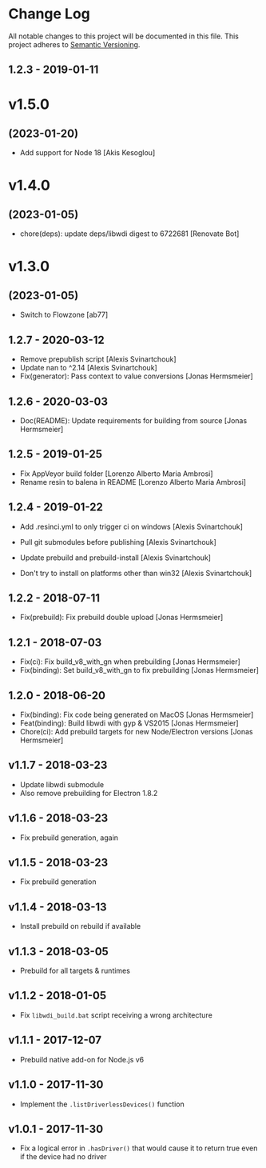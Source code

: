 # Change Log

All notable changes to this project will be documented in this file.
This project adheres to [Semantic Versioning](http://semver.org/).

## 1.2.3 - 2019-01-11

# v1.5.0
## (2023-01-20)

* Add support for Node 18 [Akis Kesoglou]

# v1.4.0
## (2023-01-05)

* chore(deps): update deps/libwdi digest to 6722681 [Renovate Bot]

# v1.3.0
## (2023-01-05)

* Switch to Flowzone [ab77]

## 1.2.7 - 2020-03-12

* Remove prepublish script [Alexis Svinartchouk]
* Update nan to ^2.14 [Alexis Svinartchouk]
* Fix(generator): Pass context to value conversions [Jonas Hermsmeier]

## 1.2.6 - 2020-03-03

* Doc(README): Update requirements for building from source [Jonas Hermsmeier]

## 1.2.5 - 2019-01-25

* Fix AppVeyor build folder [Lorenzo Alberto Maria Ambrosi]
* Rename resin to balena in README [Lorenzo Alberto Maria Ambrosi]

## 1.2.4 - 2019-01-22

* Add .resinci.yml to only trigger ci on windows [Alexis Svinartchouk]
* Pull git submodules before publishing [Alexis Svinartchouk]
* Update prebuild and prebuild-install [Alexis Svinartchouk]

* Don't try to install on platforms other than win32 [Alexis Svinartchouk]

## 1.2.2 - 2018-07-11

* Fix(prebuild): Fix prebuild double upload [Jonas Hermsmeier]

## 1.2.1 - 2018-07-03

* Fix(ci): Fix build_v8_with_gn when prebuilding [Jonas Hermsmeier]
* Fix(binding): Set build_v8_with_gn to fix prebuilding [Jonas Hermsmeier]

## 1.2.0 - 2018-06-20

* Fix(binding): Fix code being generated on MacOS [Jonas Hermsmeier]
* Feat(binding): Build libwdi with gyp & VS2015 [Jonas Hermsmeier]
* Chore(ci): Add prebuild targets for new Node/Electron versions [Jonas Hermsmeier]

## v1.1.7 - 2018-03-23

- Update libwdi submodule
- Also remove prebuilding for Electron 1.8.2

## v1.1.6 - 2018-03-23

- Fix prebuild generation, again

## v1.1.5 - 2018-03-23

- Fix prebuild generation

## v1.1.4 - 2018-03-13

- Install prebuild on rebuild if available 

## v1.1.3 - 2018-03-05

- Prebuild for all targets & runtimes

## v1.1.2 - 2018-01-05

- Fix `libwdi_build.bat` script receiving a wrong architecture

## v1.1.1 - 2017-12-07

- Prebuild native add-on for Node.js v6

## v1.1.0 - 2017-11-30

- Implement the `.listDriverlessDevices()` function

## v1.0.1 - 2017-11-30

- Fix a logical error in `.hasDriver()` that would cause it to return true even
  if the device had no driver
